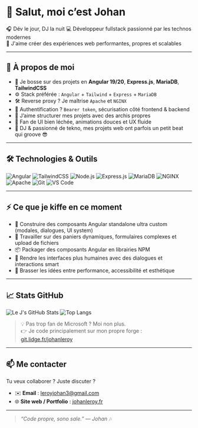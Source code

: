 # 👋 Salut, moi c’est Johan

🎧 Dév le jour, DJ la nuit
💻 Développeur fullstack passionné par les technos modernes  
🚀 J'aime créer des expériences web performantes, propres et scalables

---

## 🧠 À propos de moi

- 🔭 Je bosse sur des projets en **Angular 19/20**, **Express.js**, **MariaDB**, **TailwindCSS**
- ⚙️ Stack préférée : `Angular` + `Tailwind` + `Express` + `MariaDB`
- 🛠️ Reverse proxy ? Je maîtrise `Apache` et `NGINX`
- 🔐 Authentification ? `Bearer token`, sécurisation côté frontend & backend
- 🧩 J’aime structurer mes projets avec des archis propres
- 🎨 Fan de UI bien léchée, animations douces et UX fluide
- 🎵 DJ & passionné de tekno, mes projets web ont parfois un petit beat qui groove 😎

---

## 🛠️ Technologies & Outils

![Angular](https://img.shields.io/badge/-Angular-DD0031?style=for-the-badge&logo=angular&logoColor=white)
![TailwindCSS](https://img.shields.io/badge/-TailwindCSS-06B6D4?style=for-the-badge&logo=tailwindcss&logoColor=white)
![Node.js](https://img.shields.io/badge/-Node.js-339933?style=for-the-badge&logo=nodedotjs&logoColor=white)
![Express.js](https://img.shields.io/badge/-Express.js-000000?style=for-the-badge&logo=express&logoColor=white)
![MariaDB](https://img.shields.io/badge/-MariaDB-003545?style=for-the-badge&logo=mariadb&logoColor=white)
![NGINX](https://img.shields.io/badge/-NGINX-009639?style=for-the-badge&logo=nginx&logoColor=white)
![Apache](https://img.shields.io/badge/-Apache-D22128?style=for-the-badge&logo=apache&logoColor=white)
![Git](https://img.shields.io/badge/-Git-F05032?style=for-the-badge&logo=git&logoColor=white)
![VS Code](https://img.shields.io/badge/-VSCode-007ACC?style=for-the-badge&logo=visualstudiocode&logoColor=white)

---

## ⚡ Ce que je kiffe en ce moment

- 🧰 Construire des composants Angular standalone ultra custom (modales, dialogues, UI system)
- 🛒 Travailler sur des paniers dynamiques, formulaires complexes et upload de fichiers
- 📦 Packager des composants Angular en librairies NPM
- 💬 Rendre les interfaces plus humaines avec des dialogues et interactions smart
- 🧪 Brasser les idées entre performance, accessibilité et esthétique

---

## 📈 Stats GitHub

![Le J's GitHub Stats](https://github-readme-stats.vercel.app/api?username=JohanLeroy&show_icons=true&theme=radical)
![Top Langs](https://github-readme-stats.vercel.app/api/top-langs/?username=JohanLeroy&layout=compact&theme=radical)

> 💡 Pas trop fan de Microsoft ? Moi non plus.  
> 👉 Je code principalement sur mon propre forge : [git.lidge.fr/johanleroy](https://git.lidge.fr/johanleroy)

---

## 📫 Me contacter

Tu veux collaborer ? Juste discuter ?

- ✉️ **Email** : leroyjohan3@gmail.com  
- 🌐 **Site web / Portfolio** : [johanleroy.fr](https://johanleroy.fr)

---

> _“Code propre, sono sale.” — Johan_ 🎶
